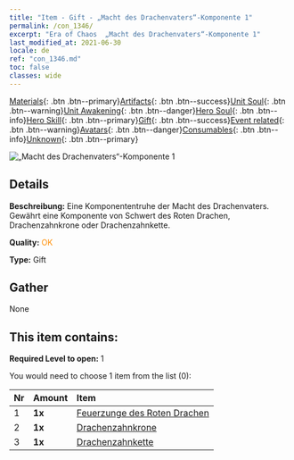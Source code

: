 ```yaml
---
title: "Item - Gift - „Macht des Drachenvaters“-Komponente 1"
permalink: /con_1346/
excerpt: "Era of Chaos  „Macht des Drachenvaters“-Komponente 1"
last_modified_at: 2021-06-30
locale: de
ref: "con_1346.md"
toc: false
classes: wide
---
```

 [Materials](/ItemsDE/){: .btn .btn--primary}[Artifacts](/ItemsDE/Artifacts/){: .btn .btn--success}[Unit Soul](/ItemsDE/UnitSoul/){: .btn .btn--warning}[Unit Awakening](/ItemsDE/UnitAwakening/){: .btn .btn--danger}[Hero Soul](/ItemsDE/HeroSoul/){: .btn .btn--info}[Hero Skill](/ItemsDE/HeroSkill/){: .btn .btn--primary}[Gift](/ItemsDE/Gift/){: .btn .btn--success}[Event related](/ItemsDE/Events/){: .btn .btn--warning}[Avatars](/ItemsDE/Avatars/){: .btn .btn--danger}[Consumables](/ItemsDE/Consumables/){: .btn .btn--info}[Unknown](/ItemsDE/Unknown/){: .btn .btn--primary}

 ![„Macht des Drachenvaters“-Komponente 1](/images/t/i_906025.png)

## Details
 **Beschreibung:** Eine Komponententruhe der Macht des Drachenvaters. Gewährt eine Komponente von Schwert des Roten Drachen, Drachenzahnkrone oder Drachenzahnkette.

 **Quality:** <span style="color: #FF8C00">OK</span>

 **Type:** Gift

## Gather

  None

## This item contains:

 **Required Level to open:** 1

 You would need to choose 1 item from the list (0):

  | Nr | Amount |     Item    |
  |:---|:-------|:------------|
  | 1 |  **1x** | [Feuerzunge des Roten Drachen](/ItemsDE/art_146/) |  | 
  | 2 |  **1x** | [Drachenzahnkrone](/ItemsDE/art_147/) |  | 
  | 3 |  **1x** | [Drachenzahnkette](/ItemsDE/art_149/) |  | 
